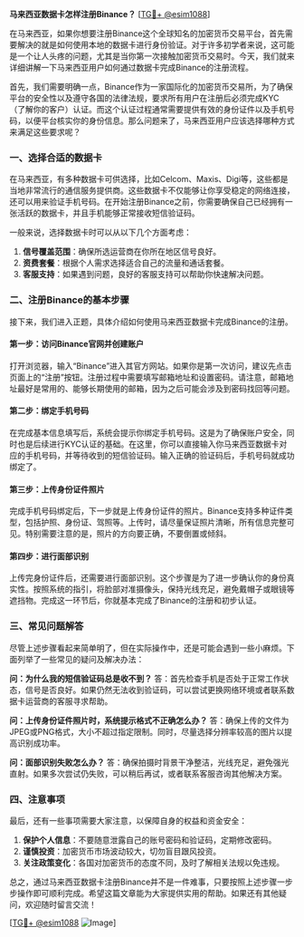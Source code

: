 **马来西亚数据卡怎样注册Binance？** [[TG💪+ @esim1088](https://t.me/s/esim1088)]

在马来西亚，如果你想要注册Binance这个全球知名的加密货币交易平台，首先需要解决的就是如何使用本地的数据卡进行身份验证。对于许多初学者来说，这可能是一个让人头疼的问题，尤其是当你第一次接触加密货币交易时。今天，我们就来详细讲解一下马来西亚用户如何通过数据卡完成Binance的注册流程。

首先，我们需要明确一点，Binance作为一家国际化的加密货币交易所，为了确保平台的安全性以及遵守各国的法律法规，要求所有用户在注册后必须完成KYC（了解你的客户）认证。而这个认证过程通常需要提供有效的身份证件以及手机号码，以便平台核实你的身份信息。那么问题来了，马来西亚用户应该选择哪种方式来满足这些要求呢？

### 一、选择合适的数据卡

在马来西亚，有多种数据卡可供选择，比如Celcom、Maxis、Digi等，这些都是当地非常流行的通信服务提供商。这些数据卡不仅能够让你享受稳定的网络连接，还可以用来验证手机号码。在开始注册Binance之前，你需要确保自己已经拥有一张活跃的数据卡，并且手机能够正常接收短信验证码。

一般来说，选择数据卡时可以从以下几个方面考虑：
1. **信号覆盖范围**：确保所选运营商在你所在地区信号良好。
2. **资费套餐**：根据个人需求选择适合自己的流量和通话套餐。
3. **客服支持**：如果遇到问题，良好的客服支持可以帮助你快速解决问题。

### 二、注册Binance的基本步骤

接下来，我们进入正题，具体介绍如何使用马来西亚数据卡完成Binance的注册。

#### 第一步：访问Binance官网并创建账户

打开浏览器，输入“Binance”进入其官方网站。如果你是第一次访问，建议先点击页面上的“注册”按钮。注册过程中需要填写邮箱地址和设置密码。请注意，邮箱地址最好是常用的、能够长期使用的邮箱，因为之后可能会涉及到密码找回等问题。

#### 第二步：绑定手机号码

在完成基本信息填写后，系统会提示你绑定手机号码。这是为了确保账户安全，同时也是后续进行KYC认证的基础。在这里，你可以直接输入你马来西亚数据卡对应的手机号码，并等待收到的短信验证码。输入正确的验证码后，手机号码就成功绑定了。

#### 第三步：上传身份证件照片

完成手机号码绑定后，下一步就是上传身份证件的照片。Binance支持多种证件类型，包括护照、身份证、驾照等。上传时，请尽量保证照片清晰，所有信息完整可见。特别需要注意的是，照片的方向要正确，不要倒置或倾斜。

#### 第四步：进行面部识别

上传完身份证件后，还需要进行面部识别。这个步骤是为了进一步确认你的身份真实性。按照系统的指引，将脸部对准摄像头，保持光线充足，避免戴帽子或眼镜等遮挡物。完成这一环节后，你就基本完成了Binance的注册和初步认证。

### 三、常见问题解答

尽管上述步骤看起来简单明了，但在实际操作中，还是可能会遇到一些小麻烦。下面列举了一些常见的疑问及解决办法：

**问：为什么我的短信验证码总是收不到？**
答：首先检查手机是否处于正常工作状态，信号是否良好。如果仍然无法收到验证码，可以尝试更换网络环境或者联系数据卡运营商的客服寻求帮助。

**问：上传身份证件照片时，系统提示格式不正确怎么办？**
答：确保上传的文件为JPEG或PNG格式，大小不超过指定限制。同时，尽量选择分辨率较高的图片以提高识别成功率。

**问：面部识别失败怎么办？**
答：确保拍摄时背景干净整洁，光线充足，避免强光直射。如果多次尝试仍失败，可以稍后再试，或者联系客服咨询其他解决方案。

### 四、注意事项

最后，还有一些事项需要大家注意，以保障自身的权益和资金安全：
1. **保护个人信息**：不要随意泄露自己的账号密码和验证码，定期修改密码。
2. **谨慎投资**：加密货币市场波动较大，切勿盲目跟风投资。
3. **关注政策变化**：各国对加密货币的态度不同，及时了解相关法规以免违规。

总之，通过马来西亚数据卡注册Binance并不是一件难事，只要按照上述步骤一步步操作即可顺利完成。希望这篇文章能为大家提供实用的帮助。如果还有其他疑问，欢迎随时留言交流！

[[TG💪+ @esim1088](https://t.me/s/esim1088) ![Image](https://i.postimg.cc/4NQfJmqS/Snipaste-2025-05-13-00-14-12.png)]